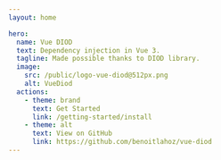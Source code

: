 ```yaml
---
layout: home

hero:
  name: Vue DIOD
  text: Dependency injection in Vue 3.
  tagline: Made possible thanks to DIOD library.
  image:
    src: /public/logo-vue-diod@512px.png
    alt: VueDiod
  actions:
    - theme: brand
      text: Get Started
      link: /getting-started/install
    - theme: alt
      text: View on GitHub
      link: https://github.com/benoitlahoz/vue-diod
---
```


